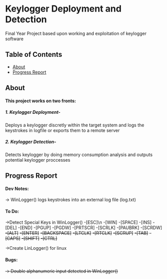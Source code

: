 # Keylogger Deployment and Detection
Final Year Project based upon working and exploitation of keylogger software

## Table of Contents

- [About](#about)
- [Progress Report](#progress)


## About <a name = "about"></a>

#### This project works on two fronts:
##### 1. Keylogger Deployment-
Deploys a keylogger discretly within the target system and logs the keystrokes in logfile or exports them to a remote server
            
##### 2. Keylogger Detection-
Detects keylogger by doing memory consumption analysis and outputs potential keylogger proccesses


## Progress Report <a name = "progress"></a>

#### Dev Notes:
-> WinLogger() logs keystrokes into an external log file (log.txt)


#### To Do:
->Detect Special Keys in WinLogger()
-[ESC]\n
-[WIN]
-[SPACE]
-[INS]
-[DEL]
-[END]
-[PGUP]
-[PGDW]
-[PRTSCR]
-[SCRLK]
-[PAUBRK]
-[SCRDW]
~~-[ALT]~~
~~-[ENTER]~~
~~-[BACKSPACE]~~
~~-[LTCLK]~~
~~-[RTCLK]~~
~~-[SCRUP]~~
~~-[TAB]~~
~~-[CAPS]~~
~~-[SHIFT]~~
~~-[CTRL]~~
                   
->Create LinLogger() for linux


#### Bugs:
~~-> Double alphanumeric input detected in WinLogger()~~
